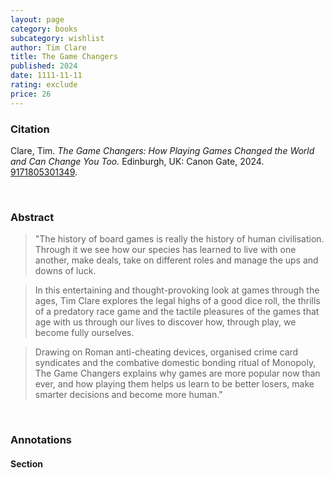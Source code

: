```yaml
---
layout: page
category: books
subcategory: wishlist
author: Tim Clare
title: The Game Changers
published: 2024
date: 1111-11-11
rating: exclude
price: 26
---
```


### Citation

Clare, Tim. *The Game Changers: How Playing Games Changed the World and Can Change You Too.* Edinburgh, UK: Canon Gate, 2024. [9171805301349](https://canongate.co.uk/books/5013-the-game-changers-how-playing-games-changed-the-world-and-can-change-you-too/).

<br>

### Abstract

> "The history of board games is really the history of human civilisation. Through it we see how our species has learned to live with one another, make deals, take on different roles and manage the ups and downs of luck.

> In this entertaining and thought-provoking look at games through the ages, Tim Clare explores the legal highs of a good dice roll, the thrills of a predatory race game and the tactile pleasures of the games that age with us through our lives to discover how, through play, we become fully ourselves.

> Drawing on Roman anti-cheating devices, organised crime card syndicates and the combative domestic bonding ritual of Monopoly, The Game Changers explains why games are more popular now than ever, and how playing them helps us learn to be better losers, make smarter decisions and become more human."

<br>

### Annotations

#### Section

<br>
